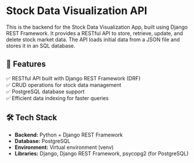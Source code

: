 # Stock Data Visualization API  
This is the backend for the Stock Data Visualization App, built using Django REST Framework. It provides a RESTful API to store, retrieve, update, and delete stock market data. The API loads initial data from a JSON file and stores it in an SQL database.  

## 🚀 Features  
✅ RESTful API built with Django REST Framework (DRF)  
✅ CRUD operations for stock data management  
✅ PostgreSQL database support  
✅ Efficient data indexing for faster queries    

## 🛠️ Tech Stack  
* **Backend:** Python + Django REST Framework  
* **Database:** PostgreSQL
* **Environment:** Virtual environment (venv)  
* **Libraries:** Django, Django REST Framework, psycopg2 (for PostgreSQL)  


